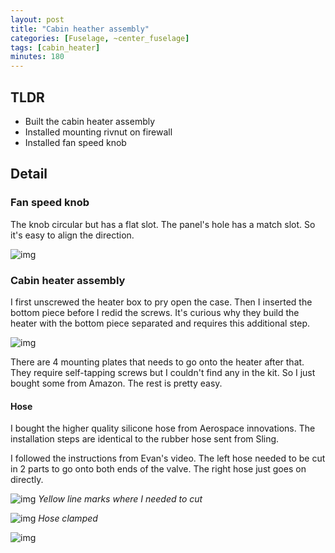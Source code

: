 ```yaml
---
layout: post
title: "Cabin heather assembly"
categories: [Fuselage, ~center_fuselage]
tags: [cabin_heater]
minutes: 180
---
```


## TLDR

- Built the cabin heater assembly
- Installed mounting rivnut on firewall
- Installed fan speed knob

## Detail

### Fan speed knob

The knob circular but has a flat slot. The panel's hole has a match slot. So it's easy to align the direction.

![img](https://lh3.googleusercontent.com/pw/AP1GczN0dAoB2Q4K0wpfX6r02ZjFwu24f4HCatPZzLZl0fweZcikEXVZjRxfJM1WLTKVeAaGBEMeRTW3pwICtfSCdDWaCDTSjR6PUowZ-MrjbVppmP-tFpQprrVrI7rCo1tkqBltOnFNYswBRuieVKBI5iFyCA=w2282-h1712-s-no-gm?authuser=0)

### Cabin heater assembly

I first unscrewed the heater box to pry open the case. Then I inserted the bottom piece before I redid the screws. It's curious why they build the heater with the bottom piece separated and requires this additional step.

![img](https://lh3.googleusercontent.com/pw/AP1GczNNFe1Ac5MBNJSk6QnVzo7Yd4huvqYtip7I7VHpq_xQ8JOCxNoV59LEFBkH-rB0O2TduWHuysS_-FKaVr4h6U5fTenI--DZyVUw3jdpOXDjadDzXw_MNn_ogHhDg20cR3ZAt-M_7tM1R8ndAx0RiODN_A=w2282-h1712-s-no-gm?authuser=0)

There are 4 mounting plates that needs to go onto the heater after that. They require self-tapping screws but I couldn't find any in the kit. So I just bought some from Amazon. The rest is pretty easy.

#### Hose

I bought the higher quality silicone hose from Aerospace innovations. The installation steps are identical to the rubber hose sent from Sling.

I followed the instructions from Evan's video. The left hose needed to be cut in 2 parts to go onto both ends of the valve. The right hose just goes on directly.

![img](https://lh3.googleusercontent.com/pw/AP1GczNa4CZ1Y2LVyq0xtMOLda9kaMulhhiz_RRUkcdAozZcfV2HkIE9zwavo2-Th-1Qw36-TiTAu1rZrWUrZ2PFkRsosBQgp_xjoMVIfFzyFe5X20nAhi_lRtVzp8lTE6u4u_coVpYPErfMZKA79MAtRaX8KA=w2282-h1712-s-no-gm?authuser=0)
_Yellow line marks where I needed to cut_

![img](https://lh3.googleusercontent.com/pw/AP1GczOJEtZhv6ZudBNNJgWdhA82ZFrQEqnrMpPB2XQCo7wYhFx9xVYvnB3MQOfAcljlCpV3D13Rg5LY3ck2q0QaJEwy_EF6D7-8rh4bJpqBQxV5p0q-J4hQhg9p9ZRG4pEGk5MxcPwPpx0E4Oi7hu5q3p6Ynw=w2282-h1712-s-no-gm?authuser=0)
_Hose clamped_

![img](https://lh3.googleusercontent.com/pw/AP1GczNW1ewzRTva1Pp21UcmNqDuJKmT6ykJkREVaC1z7q1AsY0SU3zTQGlwPxvN-aPCc2o0jwDgt7A3_B5r7DeDdTnsouaRYCpeXSFF4j6_Zn07V6H9q3yo6C2WGM254u2CrqM8w9v1qMxzRW9vhXG6zmqV0g=w2282-h1712-s-no-gm?authuser=0)
